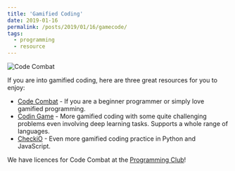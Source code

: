 ```yaml
---
title: 'Gamified Coding'
date: 2019-01-16
permalink: /posts/2019/01/16/gamecode/
tags:
  - programming
  - resource
---
```

![Code Combat](https://codecombat.com/images/pages/base/logo.png)

If you are into gamified coding, here are three great resources for you to enjoy:

* [Code Combat](https://codecombat.com/) - If you are a beginner programmer or simply love gamified programming.
* [Codin Game](https://www.codingame.com/start) - More gamified coding with some quite challenging problems even involving deep learning tasks. Supports a whole range of languages.
* [CheckiO](https://py.checkio.org/) - Even more gamified coding practice in Python and JavaScript.

We have licences for Code Combat at the [Programming Club](http://progclub.inf.ed.ac.uk/)!
